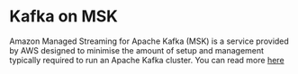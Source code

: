 # Kafka on MSK

Amazon Managed Streaming for Apache Kafka (MSK) is a service provided by AWS designed to minimise the amount of setup and management typically required to run an Apache Kafka cluster. You can read more [here](https://aws.amazon.com/msk/getting-started/)
